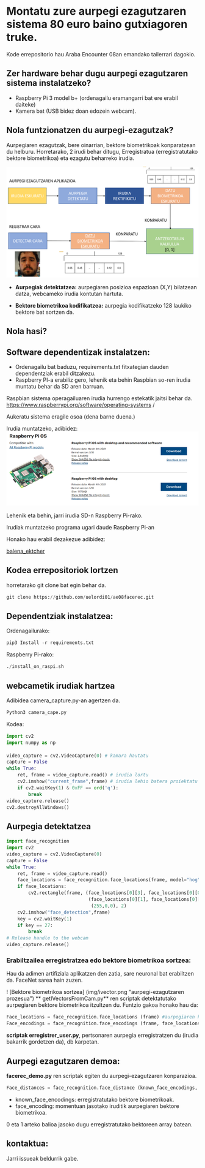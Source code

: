 # Montatu zure aurpegi ezagutzaren sistema 80 euro baino gutxiagoren truke.
Kode errepositorio hau Araba Encounter 08an emandako tailerrari dagokio.

## Zer hardware behar dugu  aurpegi ezagutzaren sistema instalatzeko?
- Raspberry Pi 3 model b+ (ordenagailu eramangarri bat ere erabil daiteke)
- Kamera bat (USB bidez doan edozein webcam).

## Nola funtzionatzen du aurpegi-ezagutzak?
Aurpegiaren ezagutzak, bere oinarrian, bektore biometrikoak konparatzean du helburu.
Horretarako, 2 irudi behar ditugu, Erregistratua (erregistratutako bektore biometrikoa) eta ezagutu beharreko irudia.

![Facerec_process](img/facerec_process_eus.png "aurpegiak ezagutzeko prozesua")

- **Aurpegiak detektatzea:** aurpegiaren posizioa espazioan (X,Y) bilatzean datza,
 webcameko irudia kontutan hartuta.
 
- **Bektore biometrikoa kodifikatzea:** aurpegia kodifikatzeko 128 laukiko bektore bat sortzen da.

## Nola hasi?
## Software dependentizak instalatzen:
- Ordenagailu bat baduzu, requirements.txt fitxategian dauden dependentziak erabil ditzakezu.
- Raspberry PI-a erabiliz gero, lehenik eta behin Raspbian so-ren irudia muntatu behar da SD aren barruan.

Raspbian sistema operagailuaren irudia hurrengo estekatik jaitsi behar da.
https://www.raspberrypi.org/software/operating-systems /

Aukeratu sistema eragile osoa (dena barne duena.)

Irudia muntatzeko, adibidez:
![Raspberry_os](img/raspberry_irudia.png "aurpegiak ezagutzeko prozesua")

Lehenik eta behin, jarri irudia SD-n Raspberry Pi-rako.

Irudiak muntatzeko programa ugari daude Raspberry Pi-an

Honako hau erabil dezakezue adibidez:

[balena_ektcher](https://www.balena.io/etcher/)

## Kodea errepositoriok lortzen
horretarako git clone bat egin behar da. 
```python 
git clone https://github.com/uelordi01/ae08facerec.git
```

## Dependentziak instalatzea:
Ordenagailurako:

```python 
pip3 Install -r requirements.txt
```
Raspberry Pi-rako:

```Python
./install_on_raspi.sh
```

## webcametik irudiak hartzea
Adibidea camera_capture.py-an agertzen da.

```Python
Python3 camera_cape.py
```

Kodea:

```Python
import cv2
import numpy as np

video_capture = cv2.VideoCapture(0) # kamara hautatu
capture = False
while True:
    ret, frame = video_capture.read() # irudia lortu
    cv2.imshow("current_frame",frame) # irudia lehio batera proiektatu
    if cv2.waitKey(1) & 0xFF == ord('q'):
        break
video_capture.release()
cv2.destroyAllWindows()
```

## Aurpegia detektatzea
```python
import face_recognition
import cv2
video_capture = cv2.VideoCapture(0)
capture = False
while True:
    ret, frame = video_capture.read()
    face_locations = face_recognition.face_locations(frame, model="hog") # laukizuzenaren posizio eta neurriak (luzera, zabalera) hartzen ditu. 
    if face_locations:
        cv2.rectangle(frame, (face_locations[0][3], face_locations[0][0]),
                              (face_locations[0][1], face_locations[0][2]),
                               (255,0,0), 2)
    cv2.imshow("face_detection",frame)
    key = cv2.waitKey(1)
    if key == 27:
        break
# Release handle to the webcam
video_capture.release()
```

### Erabiltzailea erregistratzea edo bektore biometrikoa sortzea:
Hau da adimen artifiziala aplikatzen den zatia, sare neuronal bat erabiltzen da. 
FaceNet sarea hain zuzen. 

! [Bektore biometrikoa sortzea] (img/ivector.png "aurpegi-ezagutzaren prozesua")
** getIVectorsFromCam.py** ren scriptak detektatutako aurpegiaren bektore biometrikoa itzultzen du.
Funtzio gakoa honako hau da:
```python
Face_locations = face_recognition.face_locations (frame) #aurpegiaren kokapena lortzen dugu
Face_encodings = face_recognition.face_encodings (frame, face_locations) #bektore biometrikoa lortzen dugu.
```
**scriptak erregistrer_user.py**, pertsonaren aurpegia erregistratzen du (irudia bakarrik gordetzen da), db karpetan.
## Aurpegi ezagutzaren demoa:
**facerec_demo.py** ren scriptak egiten du aurpegi-ezagutzaren konparazioa.

```Python
Face_distances = face_recognition.face_distance (known_face_encodings, face_encoding)
```

- known_face_encodings: erregistratutako bektore biometrikoak.
- face_encoding: momentuan jasotako iruditik aurpegiaren bektore biometrikoa.

0 eta 1 arteko balioa jasoko dugu erregistratutako bektoreen array batean.

## kontaktua: 
Jarri issueak beldurrik gabe.